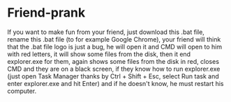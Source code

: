 # Friend-prank
If you want to make fun from your friend, just download this .bat file, rename this .bat file (to for example Google Chrome), your friend will think that the .bat file logo is just a bug, he will open it and CMD will open to him with red letters, it will show some files from the disk, then it end explorer.exe for them, again shows some files from the disk in red, closes CMD and they are on a black screen, if they know how to run explorer.exe (just open Task Manager thanks by Ctrl + Shift + Esc, select Run task and enter explorer.exe and hit Enter) and if he doesn't know, he must restart his computer.
